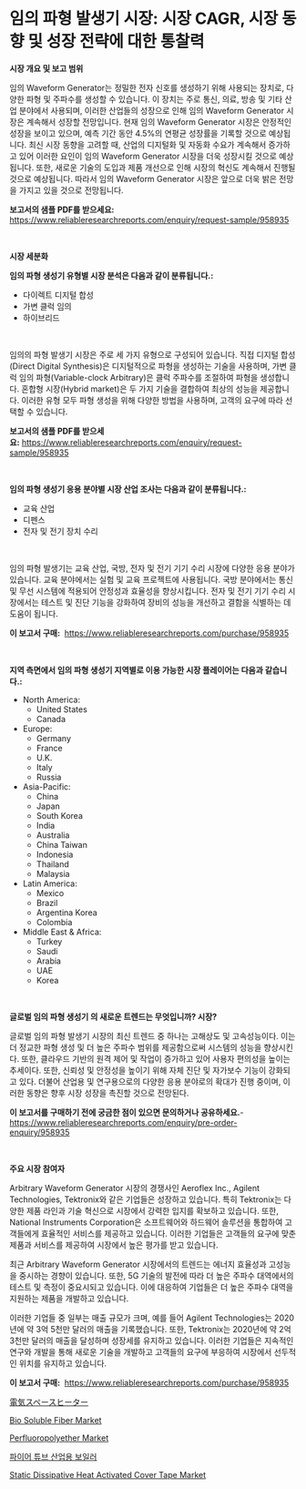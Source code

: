 <p><h1>임의 파형 발생기 시장: 시장 CAGR, 시장 동향 및 성장 전략에 대한 통찰력</h1></p><p><strong>시장 개요 및 보고 범위</strong></p>
<p><p>임의 Waveform Generator는 정밀한 전자 신호를 생성하기 위해 사용되는 장치로, 다양한 파형 및 주파수를 생성할 수 있습니다. 이 장치는 주로 통신, 의료, 방송 및 기타 산업 분야에서 사용되며, 이러한 산업들의 성장으로 인해 임의 Waveform Generator 시장은 계속해서 성장할 전망입니다. 현재 임의 Waveform Generator 시장은 안정적인 성장을 보이고 있으며, 예측 기간 동안 4.5%의 연평균 성장률을 기록할 것으로 예상됩니다. 최신 시장 동향을 고려할 때, 산업의 디지털화 및 자동화 수요가 계속해서 증가하고 있어 이러한 요인이 임의 Waveform Generator 시장을 더욱 성장시킬 것으로 예상됩니다. 또한, 새로운 기술의 도입과 제품 개선으로 인해 시장의 혁신도 계속해서 진행될 것으로 예상됩니다. 따라서 임의 Waveform Generator 시장은 앞으로 더욱 밝은 전망을 가지고 있을 것으로 전망됩니다.</p></p>
<p><strong>보고서의 샘플 PDF를 받으세요:</strong> <a href="https://www.reliableresearchreports.com/enquiry/request-sample/958935">https://www.reliableresearchreports.com/enquiry/request-sample/958935</a></p>
<p>&nbsp;</p>
<p><strong>시장 세분화</strong></p>
<p><strong>임의 파형 생성기 유형별 시장 분석은 다음과 같이 분류됩니다.:</strong></p>
<p><ul><li>다이렉트 디지털 합성</li><li>가변 클럭 임의</li><li>하이브리드</li></ul></p>
<p>&nbsp;</p>
<p><p>임의의 파형 발생기 시장은 주로 세 가지 유형으로 구성되어 있습니다. 직접 디지털 합성(Direct Digital Synthesis)은 디지털적으로 파형을 생성하는 기술을 사용하며, 가변 클럭 임의 파형(Variable-clock Arbitrary)은 클럭 주파수를 조절하여 파형을 생성합니다. 혼합형 시장(Hybrid market)은 두 가지 기술을 결합하여 최상의 성능을 제공합니다. 이러한 유형 모두 파형 생성을 위해 다양한 방법을 사용하며, 고객의 요구에 따라 선택할 수 있습니다.</p></p>
<p><strong>보고서의 샘플 PDF를 받으세요:</strong>&nbsp;<a href="https://www.reliableresearchreports.com/enquiry/request-sample/958935">https://www.reliableresearchreports.com/enquiry/request-sample/958935</a></p>
<p>&nbsp;</p>
<p><strong> 임의 파형 생성기 응용 분야별 시장 산업 조사는 다음과 같이 분류됩니다.:</strong></p>
<p><ul><li>교육 산업</li><li>디펜스</li><li>전자 및 전기 장치 수리</li></ul></p>
<p>&nbsp;</p>
<p><p>임의 파형 발생기는 교육 산업, 국방, 전자 및 전기 기기 수리 시장에 다양한 응용 분야가 있습니다. 교육 분야에서는 실험 및 교육 프로젝트에 사용됩니다. 국방 분야에서는 통신 및 무선 시스템에 적용되어 안정성과 효율성을 향상시킵니다. 전자 및 전기 기기 수리 시장에서는 테스트 및 진단 기능을 강화하여 장비의 성능을 개선하고 결함을 식별하는 데 도움이 됩니다.</p></p>
<p><strong>이 보고서 구매:</strong>&nbsp; <a href="https://www.reliableresearchreports.com/purchase/958935">https://www.reliableresearchreports.com/purchase/958935</a></p>
<p>&nbsp;</p>
<p><strong>지역 측면에서 임의 파형 생성기 지역별로 이용 가능한 시장 플레이어는 다음과 같습니다.:</strong></p>
<p><ul>
    <li>
        North America:
        <ul>
            <li>United States</li>
            <li>Canada</li>
        </ul>
    </li>
    <li>
        Europe:
        <ul>
            <li>Germany</li>
            <li>France</li>
            <li>U.K.</li>
            <li>Italy</li>
            <li>Russia</li>
        </ul>
    </li>
    <li>
        Asia-Pacific:
        <ul>
            <li>China</li>
            <li>Japan</li>
            <li>South Korea</li>
            <li>India</li>
            <li>Australia</li>
            <li>China Taiwan</li>
            <li>Indonesia</li>
            <li>Thailand</li>
            <li>Malaysia</li>
        </ul>
    </li>
    <li>
        Latin America:
        <ul>
            <li>Mexico</li>
            <li>Brazil</li>
            <li>Argentina Korea</li>
            <li>Colombia</li>
        </ul>
    </li>
    <li>
        Middle East & Africa:
        <ul>
            <li>Turkey</li>
            <li>Saudi</li>
            <li>Arabia</li>
            <li>UAE</li>
            <li>Korea</li>
        </ul>
    </li>
    </ul></p>
<p>&nbsp;</p>
<p><strong>글로벌 임의 파형 생성기 의 새로운 트렌드는 무엇입니까? 시장?</strong></p>
<p><p>글로벌 임의 파형 발생기 시장의 최신 트렌드 중 하나는 고해상도 및 고속성능이다. 이는 더 정교한 파형 생성 및 더 높은 주파수 범위를 제공함으로써 시스템의 성능을 향상시킨다. 또한, 클라우드 기반의 원격 제어 및 작업이 증가하고 있어 사용자 편의성을 높이는 추세이다. 또한, 신뢰성 및 안정성을 높이기 위해 자체 진단 및 자가보수 기능이 강화되고 있다. 더불어 산업용 및 연구용으로의 다양한 응용 분야로의 확대가 진행 중이며, 이러한 동향은 향후 시장 성장을 촉진할 것으로 전망된다.</p></p>
<p><strong>이 보고서를 구매하기 전에 궁금한 점이 있으면 문의하거나 공유하세요.</strong>- <a href="https://www.reliableresearchreports.com/enquiry/pre-order-enquiry/958935">https://www.reliableresearchreports.com/enquiry/pre-order-enquiry/958935</a></p>
<p>&nbsp;</p>
<p><strong>주요 시장 참여자</strong></p>
<p><p>Arbitrary Waveform Generator 시장의 경쟁사인 Aeroflex Inc., Agilent Technologies, Tektronix와 같은 기업들은 성장하고 있습니다. 특히 Tektronix는 다양한 제품 라인과 기술 혁신으로 시장에서 강력한 입지를 확보하고 있습니다. 또한, National Instruments Corporation은 소프트웨어와 하드웨어 솔루션을 통합하여 고객들에게 효율적인 서비스를 제공하고 있습니다. 이러한 기업들은 고객들의 요구에 맞춘 제품과 서비스를 제공하여 시장에서 높은 평가를 받고 있습니다.</p><p>최근 Arbitrary Waveform Generator 시장에서의 트렌드는 에너지 효율성과 고성능을 중시하는 경향이 있습니다. 또한, 5G 기술의 발전에 따라 더 높은 주파수 대역에서의 테스트 및 측정이 중요시되고 있습니다. 이에 대응하여 기업들은 더 높은 주파수 대역을 지원하는 제품을 개발하고 있습니다.</p><p>이러한 기업들 중 일부는 매출 규모가 크며, 예를 들어 Agilent Technologies는 2020년에 약 3억 5천만 달러의 매출을 기록했습니다. 또한, Tektronix는 2020년에 약 2억 3천만 달러의 매출을 달성하며 성장세를 유지하고 있습니다. 이러한 기업들은 지속적인 연구와 개발을 통해 새로운 기술을 개발하고 고객들의 요구에 부응하여 시장에서 선두적인 위치를 유지하고 있습니다.</p></p>
<p><strong>이 보고서 구매:</strong>&nbsp;&nbsp;<a href="https://www.reliableresearchreports.com/purchase/958935">https://www.reliableresearchreports.com/purchase/958935</a></p>
<p><p><a href="https://github.com/jkjreqjscoxx7/Market-Research-Report-List-1/blob/main/8185778187297.md">電気スペースヒーター</a></p><p><a href="https://automatic-knee-4c7.notion.site/Bio-Soluble-Fiber-Market-Size-Reflecting-a-Forecast-Till-2031-Market-By-Type-By-Application-and-By-8f13ab83bd5946a3be6307b4d79bff69">Bio Soluble Fiber Market</a></p><p><a href="https://sulfuric-clavicle-d39.notion.site/Global-Perfluoropolyether-Market-by-Types-Applications-and-Major-Players-with-Regional-Growth-Rat-e82935c84f504b20a4de66b16d951204">Perfluoropolyether Market</a></p><p><a href="https://github.com/nuekbpymrrz5/Market-Research-Report-List-1/blob/main/2424305187172.md">파이어 튜브 산업용 보일러</a></p><p><a href="https://issuu.com/reportprime-2/docs/static-dissipative-heat-activated-cover-tape-marke">Static Dissipative Heat Activated Cover Tape Market</a></p></p>
